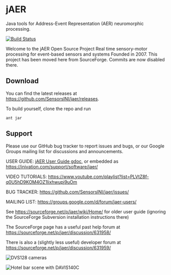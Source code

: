 # jAER
Java tools for Address-Event Representation (AER) neuromorphic processing.

[![Build Status](https://travis-ci.org/SensorsINI/jaer.svg?branch=master)](https://travis-ci.org/SensorsINI/jaer)

Welcome to the jAER Open Source Project
Real time sensory-motor processing for event-based sensors and systems
Founded in 2007.
This project has been moved here from SourceForge. Commits are now disabled there.

## Download

You can find the latest releases at <https://github.com/SensorsINI/jaer/releases>.

To build yourself, clone the repo and run

    ant jar

## Support

Please use our GitHub bug tracker to report issues and bugs, or our Google Groups mailing list for discussions and announcements.

USER GUIDE: [jAER User Guide gdoc]( https://docs.google.com/document/d/1fb7VA8tdoxuYqZfrPfT46_wiT1isQZwTHgX8O22dJ0Q/edit?usp=sharing), or embedded as https://inivation.com/support/software/jaer/

VIDEO TUTORIALS: https://www.youtube.com/playlist?list=PLVtZ8f-q0U5hD9KOM4OZ1lixhwupj9uOm

BUG TRACKER: https://github.com/SensorsINI/jaer/issues/

MAILING LIST: https://groups.google.com/d/forum/jaer-users/

See https://sourceforge.net/p/jaer/wiki/Home/ for older user guide (ignoring the SourceForge Subversion installation instructions there)

The SourceForge page has a useful past help forum at https://sourceforge.net/p/jaer/discussion/631958/

There is also a (slightly less useful) developer forum at https://sourceforge.net/p/jaer/discussion/631959/

![DVS128 cameras](/images/dvs128cameras.jpg)

![Hotel bar scene with DAVIS140C](/images/HotelBarDavis.png)

